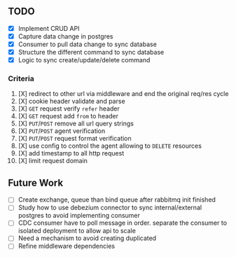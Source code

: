 

## TODO
* [X] Implement CRUD API
* [X] Capture data change in postgres
* [X] Consumer to pull data change to sync database
* [X] Structure the different command to sync database
* [X] Logic to sync create/update/delete command

### Criteria

1. [X] redirect to other url via middleware and end the original req/res cycle
2. [X] cookie header validate and parse
3. [X] `GET` request verify `refer` header
4. [X] `GET` request add `from` to header
5. [X] `PUT`/`POST` remove all url query strings
6. [X] `PUT`/`POST` agent verification
7. [X] `PUT`/`POST` request format verification
8. [X] use config to control the agent allowing to `DELETE` resources
9. [X] add timestamp to all http request
10. [X] limit request domain


## Future Work

* [ ] Create exchange, queue than bind queue after rabbitmq init finished
* [ ] Study how to use debezium connector to sync internal/external postgres to avoid implementing consumer
* [ ] CDC consumer have to poll message in order. separate the consumer to isolated deployment to allow api to scale
* [ ] Need a mechanism to avoid creating duplicated
* [ ] Refine middleware dependencies